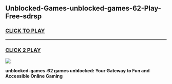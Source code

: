 
## Unblocked-Games-unblocked-games-62-Play-Free-sdrsp
<h3>
<a href="https://premium76.site?title=unblocked-games-62&ref=24M">CLICK TO PLAY</a></h3>
<hr>

<h3>
<a href="https://premium76.site?title=unblocked-games-62&ref=24M">CLICK 2 PLAY</a>
  
</h3>

<a href="https://premium76.site?title=unblocked-games-62&ref=24M"><img src="https://clearcache.store/games.png"></a>


**unblocked-games-62 games unblocked: Your Gateway to Fun and Accessible Online Gaming**
